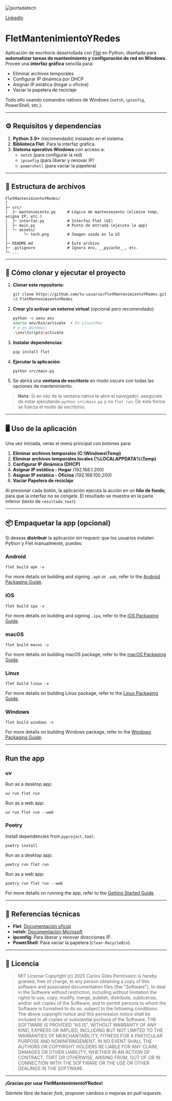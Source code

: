 ![portadatech](https://github.com/user-attachments/assets/70b9f5d1-36c1-47c8-84aa-0c22263297c4)

[LinkedIn](https://www.linkedin.com/in/carlosgilesing/)

# FletMantenimientoYRedes

Aplicación de escritorio desarrollada con [Flet](https://docs.flet.dev/) en Python, diseñada para **automatizar tareas de mantenimiento y configuración de red en Windows**. Provee una **interfaz gráfica** sencilla para:

- Eliminar archivos temporales
- Configurar IP dinámica por DHCP
- Asignar IP estática (hogar u oficina)
- Vaciar la papelera de reciclaje

Todo ello usando comandos nativos de Windows (`netsh`, `ipconfig`, PowerShell, etc.).

---

## ⚙️ Requisitos y dependencias

1. **Python 3.9+** (recomendado) instalado en el sistema.
2. **Biblioteca Flet**: Para la interfaz gráfica.
3. **Sistema operativo Windows** con acceso a:
   - `netsh` (para configurar la red)
   - `ipconfig` (para liberar y renovar IP)
   - `powershell` (para vaciar la papelera)

---

## 📂 Estructura de archivos

```
FletMantenimientoYRedes/
│
├─ src/
│  ├─ mantenimiento.py     # Lógica de mantenimiento (elimina temp, asigna IP, etc.)
│  ├─ interfaz.py          # Interfaz Flet (UI)
│  ├─ main.py              # Punto de entrada (ejecuta la app)
│  └─ assets/
│       └─ tech.png        # Imagen usada en la UI
│
├─ README.md               # Este archivo
├─ .gitignore              # Ignora env, __pycache__, etc.
└─ ...
```

---

## 🚀 Cómo clonar y ejecutar el proyecto

1. **Clonar este repositorio**:
   ```bash
   git clone https://github.com/tu-usuario/FletMantenimientoYRedes.git
   cd FletMantenimientoYRedes
   ```
2. **Crear y/o activar un entorno virtual** (opcional pero recomendado):
   ```bash
   python -m venv env
   source env/bin/activate  # En Linux/Mac
   # o en Windows:
   .\env\Scripts\activate
   ```
3. **Instalar dependencias**:
   ```bash
   pip install flet
   ```
4. **Ejecutar la aplicación**:
   ```bash
   python src/main.py
   ```
5. Se abrirá una **ventana de escritorio** en modo oscuro con todas las opciones de mantenimiento.

> **Nota**: Si en vez de la ventana nativa te abre el navegador, asegúrate de estar ejecutando `python src/main.py` y no `flet run`. De esta forma se fuerza el modo de escritorio.

---

## 🖥️ Uso de la aplicación

Una vez iniciada, verás el menú principal con botones para:

1. **Eliminar archivos temporales (C:\Windows\Temp)**
2. **Eliminar archivos temporales locales (%LOCALAPPDATA%\Temp)**
3. **Configurar IP dinámica (DHCP)**
4. **Asignar IP estática - Hogar** (192.168.1.200)
5. **Asignar IP estática - Oficina** (192.168.100.200)
6. **Vaciar Papelera de reciclaje**

Al presionar cada botón, la aplicación ejecuta la acción en un **hilo de fondo**, para que la interfaz no se congele. El resultado se muestra en la parte inferior (texto de `resultado_text`).

---

## 📦 Empaquetar la app (opcional)

Si deseas **distribuir** la aplicación sin requerir que los usuarios instalen Python y Flet manualmente, puedes:

### Android

```
flet build apk -v
```

For more details on building and signing `.apk` or `.aab`, refer to the [Android Packaging Guide](https://flet.dev/docs/publish/android/).

### iOS

```
flet build ipa -v
```

For more details on building and signing `.ipa`, refer to the [iOS Packaging Guide](https://flet.dev/docs/publish/ios/).

### macOS

```
flet build macos -v
```

For more details on building macOS package, refer to the [macOS Packaging Guide](https://flet.dev/docs/publish/macos/).

### Linux

```
flet build linux -v
```

For more details on building Linux package, refer to the [Linux Packaging Guide](https://flet.dev/docs/publish/linux/).

### Windows

```
flet build windows -v
```

For more details on building Windows package, refer to the [Windows Packaging Guide](https://flet.dev/docs/publish/windows/).

---

## Run the app

### uv

Run as a desktop app:

```
uv run flet run
```

Run as a web app:

```
uv run flet run --web
```

### Poetry

Install dependencies from `pyproject.toml`:

```
poetry install
```

Run as a desktop app:

```
poetry run flet run
```

Run as a web app:

```
poetry run flet run --web
```

For more details on running the app, refer to the [Getting Started Guide](https://flet.dev/docs/getting-started/).

---

## 🔧 Referencias técnicas

- **Flet**: [Documentación oficial](https://docs.flet.dev/)
- **netsh**: [Documentación Microsoft](https://docs.microsoft.com/en-us/windows-server/networking/technologies/netsh/netsh)
- **ipconfig**: Para liberar y renovar direcciones IP.
- **PowerShell**: Para vaciar la papelera (`Clear-RecycleBin`).

---

## 📝 Licencia

>MIT License
Copyright (c) 2025 Carlos Giles
Permission is hereby granted, free of charge, to any person obtaining a copy
of this software and associated documentation files (the "Software"), to deal
in the Software without restriction, including without limitation the rights
to use, copy, modify, merge, publish, distribute, sublicense, and/or sell
copies of the Software, and to permit persons to whom the Software is
furnished to do so, subject to the following conditions:
The above copyright notice and this permission notice shall be included in all
copies or substantial portions of the Software.
THE SOFTWARE IS PROVIDED "AS IS", WITHOUT WARRANTY OF ANY KIND, EXPRESS OR
IMPLIED, INCLUDING BUT NOT LIMITED TO THE WARRANTIES OF MERCHANTABILITY,
FITNESS FOR A PARTICULAR PURPOSE AND NONINFRINGEMENT. IN NO EVENT SHALL THE
AUTHORS OR COPYRIGHT HOLDERS BE LIABLE FOR ANY CLAIM, DAMAGES OR OTHER
LIABILITY, WHETHER IN AN ACTION OF CONTRACT, TORT OR OTHERWISE, ARISING FROM,
OUT OF OR IN CONNECTION WITH THE SOFTWARE OR THE USE OR OTHER DEALINGS IN THE
SOFTWARE.

---

**¡Gracias por usar FletMantenimientoYRedes!**

Siéntete libre de hacer *fork*, proponer cambios o mejoras en *pull requests*.  

